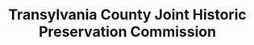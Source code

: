 ---
layout: repo
title: "Transylvania County Joint Historic Preservation Commission"
id: 4590
permalink: repos/4590/
---
